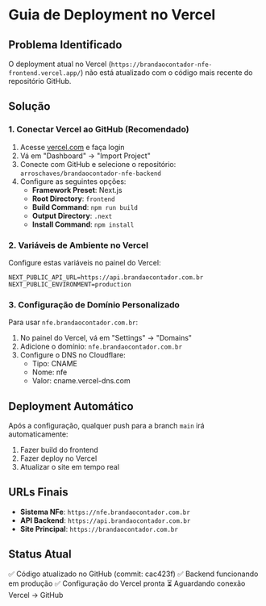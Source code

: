 # Guia de Deployment no Vercel

## Problema Identificado
O deployment atual no Vercel (`https://brandaocontador-nfe-frontend.vercel.app/`) não está atualizado com o código mais recente do repositório GitHub.

## Solução

### 1. Conectar Vercel ao GitHub (Recomendado)

1. Acesse [vercel.com](https://vercel.com) e faça login
2. Vá em "Dashboard" → "Import Project"
3. Conecte com GitHub e selecione o repositório: `arroschaves/brandaocontador-nfe-backend`
4. Configure as seguintes opções:
   - **Framework Preset**: Next.js
   - **Root Directory**: `frontend`
   - **Build Command**: `npm run build`
   - **Output Directory**: `.next`
   - **Install Command**: `npm install`

### 2. Variáveis de Ambiente no Vercel

Configure estas variáveis no painel do Vercel:
```
NEXT_PUBLIC_API_URL=https://api.brandaocontador.com.br
NEXT_PUBLIC_ENVIRONMENT=production
```

### 3. Configuração de Domínio Personalizado

Para usar `nfe.brandaocontador.com.br`:
1. No painel do Vercel, vá em "Settings" → "Domains"
2. Adicione o domínio: `nfe.brandaocontador.com.br`
3. Configure o DNS no Cloudflare:
   - Tipo: CNAME
   - Nome: nfe
   - Valor: cname.vercel-dns.com

## Deployment Automático

Após a configuração, qualquer push para a branch `main` irá automaticamente:
1. Fazer build do frontend
2. Fazer deploy no Vercel
3. Atualizar o site em tempo real

## URLs Finais

- **Sistema NFe**: `https://nfe.brandaocontador.com.br`
- **API Backend**: `https://api.brandaocontador.com.br`
- **Site Principal**: `https://brandaocontador.com.br`

## Status Atual

✅ Código atualizado no GitHub (commit: cac423f)
✅ Backend funcionando em produção
✅ Configuração do Vercel pronta
⏳ Aguardando conexão Vercel → GitHub